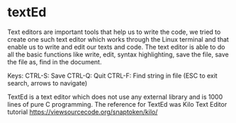 # textEd
Text editors are important tools that help us to write the code, we tried to create one such text editor which works through the Linux terminal and that enable us to write and edit our texts and code.  The text editor is able to do all the basic functions like write, edit, syntax highlighting, save the file, save the file as, find in the document.

Keys:
CTRL-S: Save
CTRL-Q: Quit
CTRL-F: Find string in file (ESC to exit search, arrows to navigate)

TextEd is a text editor which does not use any external library and is 1000 lines of pure C programming. The reference for TextEd was Kilo Text Editor tutorial
https://viewsourcecode.org/snaptoken/kilo/

